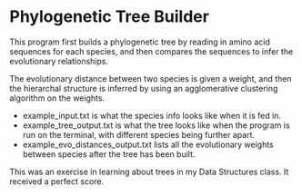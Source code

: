 # Phylogenetic Tree Builder

This program first builds a phylogenetic tree by reading in amino acid sequences for each species, and then compares the sequences to infer the evolutionary relationships. 

The evolutionary distance between two species is given a weight, and then the hierarchal structure is inferred by using an agglomerative clustering algorithm on the weights.

* example_input.txt is what the species info looks like when it is fed in. <br />
* example_tree_output.txt is what the tree looks like when the program is run on the terminal, with different species being further apart. <br />
* example_evo_distances_output.txt lists all the evolutionary weights between species after the tree has been built. <br />

This was an exercise in learning about trees in my Data Structures class. It received a perfect score.

